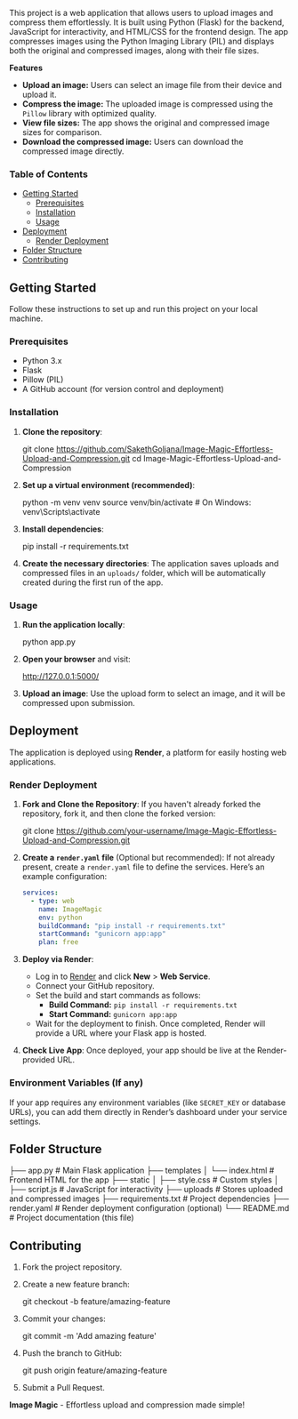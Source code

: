 
This project is a web application that allows users to upload images and compress them effortlessly. It is built using Python (Flask) for the backend, JavaScript for interactivity, and HTML/CSS for the frontend design. The app compresses images using the Python Imaging Library (PIL) and displays both the original and compressed images, along with their file sizes.

**Features**

- **Upload an image:** Users can select an image file from their device and upload it.
- **Compress the image:** The uploaded image is compressed using the `Pillow` library with optimized quality.
- **View file sizes:** The app shows the original and compressed image sizes for comparison.
- **Download the compressed image:** Users can download the compressed image directly.

### Table of Contents
- [Getting Started](#getting-started)
  - [Prerequisites](#prerequisites)
  - [Installation](#installation)
  - [Usage](#usage)
- [Deployment](#deployment)
  - [Render Deployment](#render-deployment)
- [Folder Structure](#folder-structure)
- [Contributing](#contributing)


## Getting Started

Follow these instructions to set up and run this project on your local machine.

### Prerequisites

- Python 3.x
- Flask
- Pillow (PIL)
- A GitHub account (for version control and deployment)

### Installation

1. **Clone the repository**:
   
   git clone https://github.com/SakethGoljana/Image-Magic-Effortless-Upload-and-Compression.git
   cd Image-Magic-Effortless-Upload-and-Compression
  

2. **Set up a virtual environment (recommended)**:
  
   python -m venv venv
   source venv/bin/activate   # On Windows: venv\Scripts\activate
  

3. **Install dependencies**:
  
   pip install -r requirements.txt
  

4. **Create the necessary directories**:
   The application saves uploads and compressed files in an `uploads/` folder, which will be automatically created during the first run of the app.

### Usage

1. **Run the application locally**:

   python app.py
   

2. **Open your browser** and visit:
  
   http://127.0.0.1:5000/


3. **Upload an image**: Use the upload form to select an image, and it will be compressed upon submission.

## Deployment

The application is deployed using **Render**, a platform for easily hosting web applications.

### Render Deployment

1. **Fork and Clone the Repository**: 
   If you haven't already forked the repository, fork it, and then clone the forked version:
   
   git clone https://github.com/your-username/Image-Magic-Effortless-Upload-and-Compression.git
  

2. **Create a `render.yaml` file** (Optional but recommended):
   If not already present, create a `render.yaml` file to define the services. Here’s an example configuration:
   ```yaml
   services:
     - type: web
       name: ImageMagic
       env: python
       buildCommand: "pip install -r requirements.txt"
       startCommand: "gunicorn app:app"
       plan: free
   ```

3. **Deploy via Render**:
   - Log in to [Render](https://render.com/) and click **New** > **Web Service**.
   - Connect your GitHub repository.
   - Set the build and start commands as follows:
     - **Build Command:** `pip install -r requirements.txt`
     - **Start Command:** `gunicorn app:app`
   - Wait for the deployment to finish. Once completed, Render will provide a URL where your Flask app is hosted.

4. **Check Live App**: Once deployed, your app should be live at the Render-provided URL.

### Environment Variables (If any)

If your app requires any environment variables (like `SECRET_KEY` or database URLs), you can add them directly in Render’s dashboard under your service settings.

## Folder Structure


├── app.py                # Main Flask application
├── templates
│   └── index.html        # Frontend HTML for the app
├── static
│   ├── style.css         # Custom styles
│   ├── script.js         # JavaScript for interactivity
├── uploads               # Stores uploaded and compressed images
├── requirements.txt      # Project dependencies
├── render.yaml           # Render deployment configuration (optional)
└── README.md             # Project documentation (this file)


## Contributing

1. Fork the project repository.
2. Create a new feature branch:
 
   git checkout -b feature/amazing-feature
  
3. Commit your changes:
   
   git commit -m 'Add amazing feature'
 
4. Push the branch to GitHub:
  
   git push origin feature/amazing-feature
   
5. Submit a Pull Request.



**Image Magic** - Effortless upload and compression made simple!
